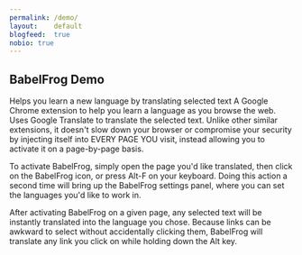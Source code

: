 ```yaml
---
permalink: /demo/
layout:    default
blogfeed:  true
nobio: true
---
```


BabelFrog Demo
-----------

Helps you learn a new language by translating selected text A Google Chrome extension to help you learn a language as you browse the web. Uses Google Translate to translate the selected text. Unlike other similar extensions, it doesn't slow down your browser or compromise your security by injecting itself into EVERY PAGE YOU visit, instead allowing you to activate it on a page-by-page basis.

To activate BabelFrog, simply open the page you'd like translated, then click on the BabelFrog icon, or press Alt-F on your keyboard. Doing this action a second time will bring up the BabelFrog settings panel, where you can set the languages you'd like to work in. 

After activating BabelFrog on a given page, any selected text will be instantly translated into the language you chose. Because links can be awkward to select without accidentally clicking them, BabelFrog will translate any link you click on while holding down the Alt key.


